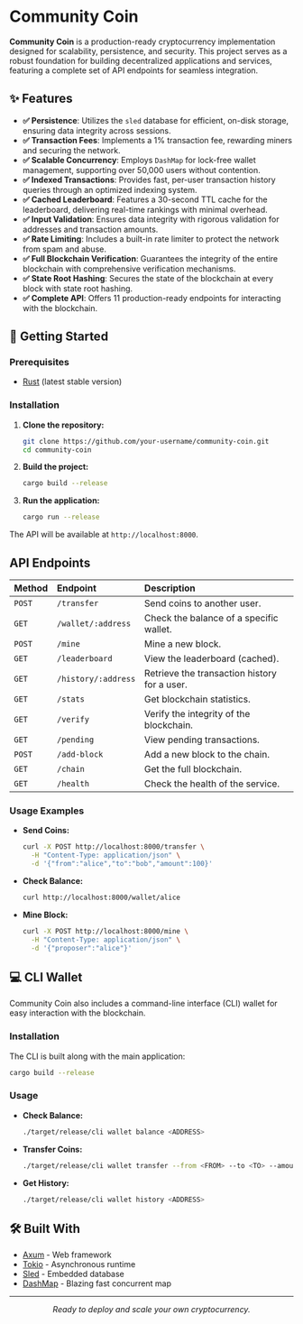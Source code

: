 # Community Coin

**Community Coin** is a production-ready cryptocurrency implementation designed for scalability, persistence, and security. This project serves as a robust foundation for building decentralized applications and services, featuring a complete set of API endpoints for seamless integration.

## ✨ Features

-   **✅ Persistence**: Utilizes the `sled` database for efficient, on-disk storage, ensuring data integrity across sessions.
-   **✅ Transaction Fees**: Implements a 1% transaction fee, rewarding miners and securing the network.
-   **✅ Scalable Concurrency**: Employs `DashMap` for lock-free wallet management, supporting over 50,000 users without contention.
-   **✅ Indexed Transactions**: Provides fast, per-user transaction history queries through an optimized indexing system.
-   **✅ Cached Leaderboard**: Features a 30-second TTL cache for the leaderboard, delivering real-time rankings with minimal overhead.
-   **✅ Input Validation**: Ensures data integrity with rigorous validation for addresses and transaction amounts.
-   **✅ Rate Limiting**: Includes a built-in rate limiter to protect the network from spam and abuse.
-   **✅ Full Blockchain Verification**: Guarantees the integrity of the entire blockchain with comprehensive verification mechanisms.
-   **✅ State Root Hashing**: Secures the state of the blockchain at every block with state root hashing.
-   **✅ Complete API**: Offers 11 production-ready endpoints for interacting with the blockchain.

## 🚀 Getting Started

### Prerequisites

-   [Rust](https://www.rust-lang.org/tools/install) (latest stable version)

### Installation

1.  **Clone the repository:**

    ```bash
    git clone https://github.com/your-username/community-coin.git
    cd community-coin
    ```

2.  **Build the project:**

    ```bash
    cargo build --release
    ```

3.  **Run the application:**

    ```bash
    cargo run --release
    ```

The API will be available at `http://localhost:8000`.

##  API Endpoints

| Method | Endpoint                  | Description                               |
| :----- | :------------------------ | :---------------------------------------- |
| `POST` | `/transfer`               | Send coins to another user.               |
| `GET`  | `/wallet/:address`        | Check the balance of a specific wallet.   |
| `POST` | `/mine`                   | Mine a new block.                         |
| `GET`  | `/leaderboard`            | View the leaderboard (cached).            |
| `GET`  | `/history/:address`       | Retrieve the transaction history for a user. |
| `GET`  | `/stats`                  | Get blockchain statistics.                |
| `GET`  | `/verify`                 | Verify the integrity of the blockchain.   |
| `GET`  | `/pending`                | View pending transactions.                |
| `POST` | `/add-block`              | Add a new block to the chain.             |
| `GET`  | `/chain`                  | Get the full blockchain.                  |
| `GET`  | `/health`                 | Check the health of the service.          |

### Usage Examples

-   **Send Coins:**

    ```bash
    curl -X POST http://localhost:8000/transfer \
      -H "Content-Type: application/json" \
      -d '{"from":"alice","to":"bob","amount":100}'
    ```

-   **Check Balance:**

    ```bash
    curl http://localhost:8000/wallet/alice
    ```

-   **Mine Block:**

    ```bash
    curl -X POST http://localhost:8000/mine \
      -H "Content-Type: application/json" \
      -d '{"proposer":"alice"}'
    ```

## 💻 CLI Wallet

Community Coin also includes a command-line interface (CLI) wallet for easy interaction with the blockchain.

### Installation

The CLI is built along with the main application:

```bash
cargo build --release
```

### Usage

-   **Check Balance:**

    ```bash
    ./target/release/cli wallet balance <ADDRESS>
    ```

-   **Transfer Coins:**

    ```bash
    ./target/release/cli wallet transfer --from <FROM> --to <TO> --amount <AMOUNT> --private-key <PRIVATE_KEY>
    ```

-   **Get History:**

    ```bash
    ./target/release/cli wallet history <ADDRESS>
    ```

## 🛠️ Built With

-   [Axum](https://github.com/tokio-rs/axum) - Web framework
-   [Tokio](https://tokio.rs/) - Asynchronous runtime
-   [Sled](https://sled.rs/) - Embedded database
-   [DashMap](https://github.com/xacrimon/dashmap) - Blazing fast concurrent map

---

<p align="center">
  <em>Ready to deploy and scale your own cryptocurrency.</em>
</p>
